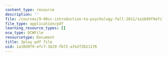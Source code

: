 ```yaml
---
content_type: resource
description: ''
file: /courses/9-00sc-introduction-to-psychology-fall-2011/1a10d9f9efc73b29fb72a7e2f2b11176_lanmHS0JwYI.pdf
file_type: application/pdf
learning_resource_types: []
ocw_type: OCWFile
resourcetype: Document
title: 3play pdf file
uid: 1a10d9f9-efc7-3b29-fb72-a7e2f2b11176
---
```

